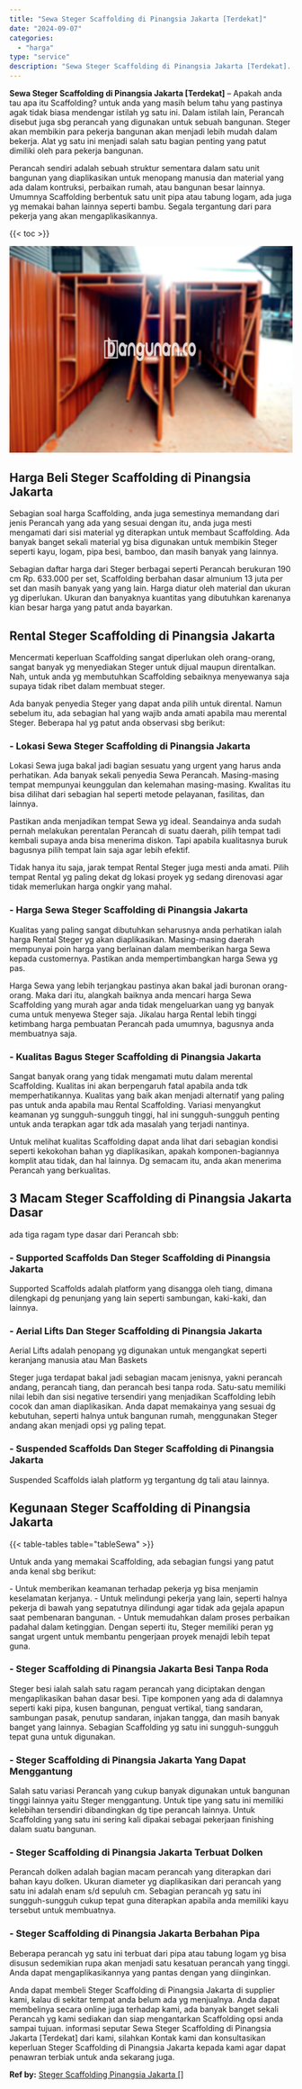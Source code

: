 ```yaml
---
title: "Sewa Steger Scaffolding di Pinangsia Jakarta [Terdekat]"
date: "2024-09-07"
categories: 
  - "harga"
type: "service"
description: "Sewa Steger Scaffolding di Pinangsia Jakarta [Terdekat]. Anda dapat membeli Steger Scaffolding di Pinangsia Jakarta di supplier kami, kalau di sekitar tempat..."
---
```


**Sewa Steger Scaffolding di Pinangsia Jakarta \[Terdekat\]** – Apakah anda tau apa itu Scaffolding? untuk anda yang masih belum tahu yang pastinya agak tidak biasa mendengar istilah yg satu ini. Dalam istilah lain, Perancah disebut juga sbg perancah yang digunakan untuk sebuah bangunan. Steger akan membikin para pekerja bangunan akan menjadi lebih mudah dalam bekerja. Alat yg satu ini menjadi salah satu bagian penting yang patut dimiliki oleh para pekerja bangunan.

Perancah sendiri adalah sebuah struktur sementara dalam satu unit bangunan yang diaplikasikan untuk menopang manusia dan material yang ada dalam kontruksi, perbaikan rumah, atau bangunan besar lainnya. Umumnya Scaffolding berbentuk satu unit pipa atau tabung logam, ada juga yg memakai bahan lainnya seperti bambu. Segala tergantung dari para pekerja yang akan mengaplikasikannya.

{{< toc >}}

![Sewa Steger Scaffolding di Pinangsia Jakarta [Terdekat]](/images/sewa-scaffolding-steger-25.png)

## Harga Beli Steger Scaffolding di Pinangsia Jakarta

Sebagian soal harga Scaffolding, anda juga semestinya memandang dari jenis Perancah yang ada yang sesuai dengan itu, anda juga mesti mengamati dari sisi material yg diterapkan untuk membaut Scaffolding. Ada banyak banget sekali material yg bisa digunakan untuk membikin Steger seperti kayu, logam, pipa besi, bamboo, dan masih banyak yang lainnya.

Sebagian daftar harga dari Steger berbagai seperti Perancah berukuran 190 cm Rp. 633.000 per set, Scaffolding berbahan dasar almunium 13 juta per set dan masih banyak yang yang lain. Harga diatur oleh material dan ukuran yg diperlukan. Ukuran dan banyaknya kuantitas yang dibutuhkan karenanya kian besar harga yang patut anda bayarkan.

## Rental Steger Scaffolding di Pinangsia Jakarta

Mencermati keperluan Scaffolding sangat diperlukan oleh orang-orang, sangat banyak yg menyediakan Steger untuk dijual maupun direntalkan. Nah, untuk anda yg membutuhkan Scaffolding sebaiknya menyewanya saja supaya tidak ribet dalam membuat steger.

Ada banyak penyedia Steger yang dapat anda pilih untuk dirental. Namun sebelum itu, ada sebagian hal yang wajib anda amati apabila mau merental Steger. Beberapa hal yg patut anda observasi sbg berikut:

### \- Lokasi Sewa Steger Scaffolding di Pinangsia Jakarta

Lokasi Sewa juga bakal jadi bagian sesuatu yang urgent yang harus anda perhatikan. Ada banyak sekali penyedia Sewa Perancah. Masing-masing tempat mempunyai keunggulan dan kelemahan masing-masing. Kwalitas itu bisa dilihat dari sebagian hal seperti metode pelayanan, fasilitas, dan lainnya.

Pastikan anda menjadikan tempat Sewa yg ideal. Seandainya anda sudah pernah melakukan perentalan Perancah di suatu daerah, pilih tempat tadi kembali supaya anda bisa menerima diskon. Tapi apabila kualitasnya buruk bagusnya pilih tempat lain saja agar lebih efektif.

Tidak hanya itu saja, jarak tempat Rental Steger juga mesti anda amati. Pilih tempat Rental yg paling dekat dg lokasi proyek yg sedang direnovasi agar tidak memerlukan harga ongkir yang mahal.

### \- Harga Sewa Steger Scaffolding di Pinangsia Jakarta

Kualitas yang paling sangat dibutuhkan seharusnya anda perhatikan ialah harga Rental Steger yg akan diaplikasikan. Masing-masing daerah mempunyai poin harga yang berlainan dalam memberikan harga Sewa kepada customernya. Pastikan anda mempertimbangkan harga Sewa yg pas.

Harga Sewa yang lebih terjangkau pastinya akan bakal jadi buronan orang-orang. Maka dari itu, alangkah baiknya anda mencari harga Sewa Scaffolding yang murah agar anda tidak mengeluarkan uang yg banyak cuma untuk menyewa Steger saja. Jikalau harga Rental lebih tinggi ketimbang harga pembuatan Perancah pada umumnya, bagusnya anda membuatnya saja.

### \- Kualitas Bagus Steger Scaffolding di Pinangsia Jakarta

Sangat banyak orang yang tidak mengamati mutu dalam merental Scaffolding. Kualitas ini akan berpengaruh fatal apabila anda tdk memperhatikannya. Kualitas yang baik akan menjadi alternatif yang paling pas untuk anda apabila mau Rental Scaffolding. Variasi menyangkut keamanan yg sungguh-sungguh tinggi, hal ini sungguh-sungguh penting untuk anda terapkan agar tdk ada masalah yang terjadi nantinya.

Untuk melihat kualitas Scaffolding dapat anda lihat dari sebagian kondisi seperti kekokohan bahan yg diaplikasikan, apakah komponen-bagiannya komplit atau tidak, dan hal lainnya. Dg semacam itu, anda akan menerima Perancah yang berkualitas.

## 3 Macam Steger Scaffolding di Pinangsia Jakarta Dasar

ada tiga ragam type dasar dari Perancah sbb:

### \- Supported Scaffolds Dan Steger Scaffolding di Pinangsia Jakarta

Supported Scaffolds adalah platform yang disangga oleh tiang, dimana dilengkapi dg penunjang yang lain seperti sambungan, kaki-kaki, dan lainnya.

### \- Aerial Lifts Dan Steger Scaffolding di Pinangsia Jakarta

Aerial Lifts adalah penopang yg digunakan untuk mengangkat seperti keranjang manusia atau Man Baskets

Steger juga terdapat bakal jadi sebagian macam jenisnya, yakni perancah andang, perancah tiang, dan perancah besi tanpa roda. Satu-satu memiliki nilai lebih dan sisi negative tersendiri yang menjadikan Scaffolding lebih cocok dan aman diaplikasikan. Anda dapat memakainya yang sesuai dg kebutuhan, seperti halnya untuk bangunan rumah, menggunakan Steger andang akan menjadi opsi yg paling tepat.

### \- Suspended Scaffolds Dan Steger Scaffolding di Pinangsia Jakarta

Suspended Scaffolds ialah platform yg tergantung dg tali atau lainnya.

## Kegunaan Steger Scaffolding di Pinangsia Jakarta

{{< table-tables table="tableSewa" >}}

Untuk anda yang memakai Scaffolding, ada sebagian fungsi yang patut anda kenal sbg berikut:

\- Untuk memberikan keamanan terhadap pekerja yg bisa menjamin keselamatan kerjanya. - Untuk melindungi pekerja yang lain, seperti halnya pekerja di bawah yang sepatutnya dilindungi agar tidak ada gejala apapun saat pembenaran bangunan. - Untuk memudahkan dalam proses perbaikan padahal dalam ketinggian. Dengan seperti itu, Steger memiliki peran yg sangat urgent untuk membantu pengerjaan proyek menajdi lebih tepat guna.

### \- Steger Scaffolding di Pinangsia Jakarta Besi Tanpa Roda

Steger besi ialah salah satu ragam perancah yang diciptakan dengan mengaplikasikan bahan dasar besi. Tipe komponen yang ada di dalamnya seperti kaki pipa, kusen bangunan, penguat vertikal, tiang sandaran, sambungan pasak, penutup sandaran, injakan tangga, dan masih banyak banget yang lainnya. Sebagian Scaffolding yg satu ini sungguh-sungguh tepat guna untuk digunakan.

### \- Steger Scaffolding di Pinangsia Jakarta Yang Dapat Menggantung

Salah satu variasi Perancah yang cukup banyak digunakan untuk bangunan tinggi lainnya yaitu Steger menggantung. Untuk tipe yang satu ini memiliki kelebihan tersendiri dibandingkan dg tipe perancah lainnya. Untuk Scaffolding yang satu ini sering kali dipakai sebagai pekerjaan finishing dalam suatu bangunan.

### \- Steger Scaffolding di Pinangsia Jakarta Terbuat Dolken

Perancah dolken adalah bagian macam perancah yang diterapkan dari bahan kayu dolken. Ukuran diameter yg diaplikasikan dari perancah yang satu ini adalah enam s/d sepuluh cm. Sebagian perancah yg satu ini sungguh-sungguh cukup tepat guna diterapkan apabila anda memiliki kayu tersebut untuk membuatnya.

### \- Steger Scaffolding di Pinangsia Jakarta Berbahan Pipa

Beberapa perancah yg satu ini terbuat dari pipa atau tabung logam yg bisa disusun sedemikian rupa akan menjadi satu kesatuan perancah yang tinggi. Anda dapat mengaplikasikannya yang pantas dengan yang diinginkan.

Anda dapat membeli Steger Scaffolding di Pinangsia Jakarta di supplier kami, kalau di sekitar tempat anda belum ada yg menjualnya. Anda dapat membelinya secara online juga terhadap kami, ada banyak banget sekali Perancah yg kami sediakan dan siap mengantarkan Scaffolding opsi anda sampai tujuan. informasi seputar Sewa Steger Scaffolding di Pinangsia Jakarta \[Terdekat\] dari kami, silahkan Kontak kami dan konsultasikan keperluan Steger Scaffolding di Pinangsia Jakarta kepada kami agar dapat penawran terbiak untuk anda sekarang juga.

**Ref by:** [Steger Scaffolding Pinangsia Jakarta []](https://id.wikipedia.org/wiki/Steger)
